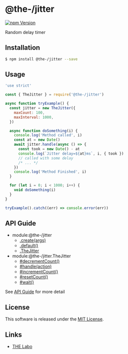 @the-/jitter
==========

<!---
This file is generated by @the-/templates. Do not update manually.
--->

<!-- Badge Start -->
<a name="badges"></a>

[![npm Version][bd_npm_shield_url]][bd_npm_url]

[bd_repo_url]: https://github.com/the-labo/the
[bd_npm_url]: http://www.npmjs.org/package/@the-/jitter
[bd_npm_shield_url]: http://img.shields.io/npm/v/@the-/jitter.svg?style=flat

<!-- Badge End -->


<!-- Description Start -->
<a name="description"></a>

Random delay timer

<!-- Description End -->


<!-- Overview Start -->
<a name="overview"></a>




<!-- Overview End -->


<!-- Sections Start -->
<a name="sections"></a>

<!-- Section from "doc/readme/01.Installation.md.hbs" Start -->

<a name="section-doc-readme-01-installation-md"></a>

Installation
-----

```bash
$ npm install @the-/jitter --save
```


<!-- Section from "doc/readme/01.Installation.md.hbs" End -->

<!-- Section from "doc/readme/02.Usage.md.hbs" Start -->

<a name="section-doc-readme-02-usage-md"></a>

Usage
---------

```javascript
'use strict'

const { TheJitter } = require('@the-/jitter')

async function tryExample() {
  const jitter = new TheJitter({
    maxCount: 100,
    maxInterval: 1000,
  })

  async function doSomething(i) {
    console.log('Method called', i)
    const at = new Date()
    await jitter.handle(async () => {
      const took = new Date() - at
      console.log(`Jitter delay=${at}ms`, i, { took })
      // called with some delay
      /* ... */
    })
    console.log('Method Finished', i)
  }

  for (let i = 0; i < 1000; i++) {
    void doSomething(i)
  }
}

tryExample().catch((err) => console.error(err))

```


<!-- Section from "doc/readme/02.Usage.md.hbs" End -->


<!-- Sections Start -->

<a name="api"></a>

## API Guide


- module:@the-/jitter
  - [.create(args)](./doc/api/api.md#module_@the-/jitter.create)
  - [.default()](./doc/api/api.md#module_@the-/jitter.default)
  - [.TheJitter](./doc/api/api.md#module_@the-/jitter.TheJitter)
- module:@the-/jitter.TheJitter
  - [#decrementCount()](./doc/api/api.md#module_@the-/jitter.TheJitter#decrementCount)
  - [#handle(action)](./doc/api/api.md#module_@the-/jitter.TheJitter#handle)
  - [#incrementCount()](./doc/api/api.md#module_@the-/jitter.TheJitter#incrementCount)
  - [#resetCount()](./doc/api/api.md#module_@the-/jitter.TheJitter#resetCount)
  - [#wait()](./doc/api/api.md#module_@the-/jitter.TheJitter#wait)

See [API Guide](./doc/api/api.md) for more detail


<!-- LICENSE Start -->
<a name="license"></a>

License
-------
This software is released under the [MIT License](https://github.com/the-labo/the/blob/master/LICENSE).

<!-- LICENSE End -->


<!-- Links Start -->
<a name="links"></a>

Links
------

+ [THE Labo][the_labo_url]

[the_labo_url]: https://github.com/the-labo

<!-- Links End -->
